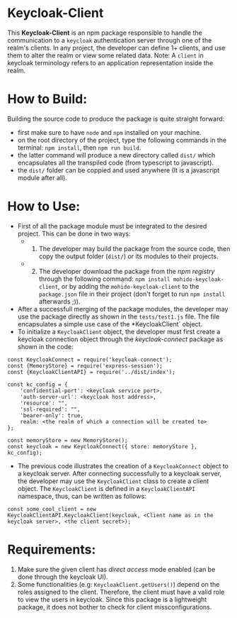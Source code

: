 # Keycloak-Client
This **Keycloak-Client** is an npm package responsible to handle the communication to a `keycloak` authentication server through one of the realm's clients. In any project, the developer can define 1+ clients, and use them to alter the realm or view some related data. Note: A `client` in keycloak terminology refers to an application representation inside the realm. 

# How to Build:
Building the source code to produce the package is quite straight forward: 
* first make sure to have `node` and `npm` installed on your machine.
* on the root directory of the project, type the following commands in the terminal: `npm install`, then `npm run build`.
* the latter command will produce a new directory called `dist/` which encapsulates all the transpiled code (from typescript to javascript).
* the `dist/` folder can be coppied and used anywhere (It is a javascript module after all).


# How to Use:
* First of all the package module must be integrated to the desired project. This can be done in two ways:
  * 1) The developer may build the package from the source code, then copy the output folder (`dist/`) or its modules to their projects.
  * 2) The developer download the package from the *npm registry* through the following command: `npm install mohido-keycloak-client`, or by adding the `mohido-keycloak-client` to the `package.json` file in their project (don't forget to run `npm install` afterwards ;)).
* After a successfull merging of the package modules, the developer may use the package directly as shown in the `tests/test1.js` file. The file encapsulates a simple use case of the *KeycloakClient` object. 
* To initialize a `KeycloakClient` object, the developer must first create a keycloak connection object through the *keycloak-connect* package as shown in the code:

```
const KeycloakConnect = require('keycloak-connect');
const {MemoryStore} = require('express-session');
const {KeycloakClientAPI} = require('../dist/index');

const kc_config = {
    'confidential-port': <keycloak service port>,
    'auth-server-url': <keycloak host address>,
    'resource': "", 
    'ssl-required': "",
    'bearer-only': true,
    realm: <the realm of which a connection will be created to>
};

const memoryStore = new MemoryStore();                       
const keycloak = new KeycloakConnect({ store: memoryStore }, kc_config);
```
* The previous code illustrates the creation of a `KeycloakConnect` object to a keycloak server. After connecting successfully to a keycloak server, the developer may use the `KeycloakClient` class to create a client object. The `KeycloakClient` is defined in a `KeycloakClientAPI` namespace, thus, can be written as follows:
```
const some_cool_client = new KeycloakClientAPI.KeycloakClient(keycloak, <Client name as in the keycloak server>, <the client secret>);
```

# Requirements:
1) Make sure the given client has *direct access* mode enabled (can be done through the keycloak UI).
2) Some functionalities (e.g: `KeycloakClient.getUsers()`) depend on the roles assigned to the client. Therefore, the client must have a valid role to view the users in keycloak. Since this package is a lightweight package, it does not bother to check for client missconfigurations.
